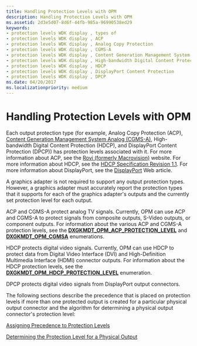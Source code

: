 ```yaml
---
title: Handling Protection Levels with OPM
description: Handling Protection Levels with OPM
ms.assetid: 2d3e5d07-8d6f-44fb-985a-96990538ed29
keywords:
- protection levels WDK display , types of
- protection levels WDK display , ACP
- protection levels WDK display , Analog Copy Protection
- protection levels WDK display , CGMS-A
- protection levels WDK display , Content Generation Management System Analog
- protection levels WDK display , High-bandwidth Digital Content Protection
- protection levels WDK display , HDCP
- protection levels WDK display , DisplayPort Content Protection
- protection levels WDK display , DPCP
ms.date: 04/20/2017
ms.localizationpriority: medium
---
```


# Handling Protection Levels with OPM


Each output protection type (for example, Analog Copy Protection (ACP), [Content Generation Management System Analog (CGMS-A)](cgms-a-standards.md), High-bandwidth Digital Content Protection (HDCP), and DisplayPort Content Protection (DPCP)) has protection levels associated with it. For more information about ACP, see the [Rovi (formerly Macrovision)](https://go.microsoft.com/fwlink/p/?linkid=71273) website. For more information about HDCP, see the [HDCP Specification Revision 1.1](https://go.microsoft.com/fwlink/p/?linkid=38728). For more information about DisplayPort, see the [DisplayPort](https://go.microsoft.com/fwlink/p/?linkid=71382) Web article.

A graphics adapter is not required to support any output protection types. However, a graphics adapter must accurately report the protection types that it supports for each of the graphics adapter's outputs and the currently set protection level for each output.

ACP and CGMS-A protect analog TV signals. Currently, OPM can use ACP and CGMS-A to protect signals from composite outputs, S-Video outputs, or component outputs. For information about the various ACP and CGMS-A protection levels, see the [**DXGKMDT\_OPM\_ACP\_PROTECTION\_LEVEL**](https://docs.microsoft.com/windows-hardware/drivers/ddi/d3dkmdt/ne-d3dkmdt-_dxgkmdt_opm_acp_protection_level) and [**DXGKMDT\_OPM\_CGMSA**](https://docs.microsoft.com/windows-hardware/drivers/ddi/d3dkmdt/ne-d3dkmdt-_dxgkmdt_opm_cgmsa) enumerations.

HDCP protects digital video signals. Currently, OPM can use HDCP to protect data from Digital Video Interface (DVI) and High-Definition Multimedia Interface (HDMI) connector outputs. For information about the HDCP protection levels, see the [**DXGKMDT\_OPM\_HDCP\_PROTECTION\_LEVEL**](https://docs.microsoft.com/windows-hardware/drivers/ddi/d3dkmdt/ne-d3dkmdt-_dxgkmdt_opm_hdcp_protection_level) enumeration.

DPCP protects digital video signals from DisplayPort output connectors.

The following sections describe the precedence that is placed on protection levels if more than one protected output is created for a particular physical output connector and the algorithm for determining a physical output connector's protection level:

[Assigning Precedence to Protection Levels](assigning-precedence-to-protection-levels.md)

[Determining the Protection Level for a Physical Output](determining-the-protection-level-for-a-physical-output.md)

 

 





